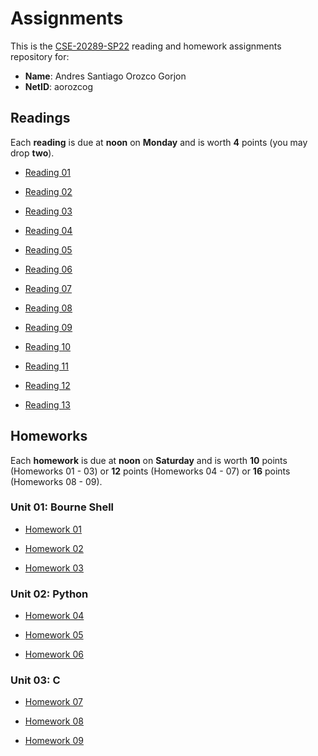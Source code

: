 # Assignments

This is the [CSE-20289-SP22] reading and homework assignments repository for:

* **Name**:  Andres Santiago Orozco Gorjon
* **NetID**: aorozcog

## Readings

Each **reading** is due at **noon** on **Monday** and is worth **4** points (you may drop **two**).

- [Reading 01](https://www3.nd.edu/~pbui/teaching/cse.20289.sp22/reading01.html)

- [Reading 02](https://www3.nd.edu/~pbui/teaching/cse.20289.sp22/reading02.html)

- [Reading 03](https://www3.nd.edu/~pbui/teaching/cse.20289.sp22/reading03.html)

- [Reading 04](https://www3.nd.edu/~pbui/teaching/cse.20289.sp22/reading04.html)

- [Reading 05](https://www3.nd.edu/~pbui/teaching/cse.20289.sp22/reading05.html)

- [Reading 06](https://www3.nd.edu/~pbui/teaching/cse.20289.sp22/reading06.html)

- [Reading 07](https://www3.nd.edu/~pbui/teaching/cse.20289.sp22/reading07.html)

- [Reading 08](https://www3.nd.edu/~pbui/teaching/cse.20289.sp22/reading08.html)

- [Reading 09](https://www3.nd.edu/~pbui/teaching/cse.20289.sp22/reading09.html)

- [Reading 10](https://www3.nd.edu/~pbui/teaching/cse.20289.sp22/reading10.html)

- [Reading 11](https://www3.nd.edu/~pbui/teaching/cse.20289.sp22/reading11.html)

- [Reading 12](https://www3.nd.edu/~pbui/teaching/cse.20289.sp22/reading12.html)

- [Reading 13](https://www3.nd.edu/~pbui/teaching/cse.20289.sp22/reading13.html)

## Homeworks

Each **homework** is due at **noon** on **Saturday** and is worth **10** points
(Homeworks 01 - 03) or **12** points (Homeworks 04 - 07) or **16** points
(Homeworks 08 - 09).

### Unit 01: Bourne Shell

- [Homework 01](https://www3.nd.edu/~pbui/teaching/cse.20289.sp22/homework01.html)

- [Homework 02](https://www3.nd.edu/~pbui/teaching/cse.20289.sp22/homework02.html)

- [Homework 03](https://www3.nd.edu/~pbui/teaching/cse.20289.sp22/homework03.html)

### Unit 02: Python

- [Homework 04](https://www3.nd.edu/~pbui/teaching/cse.20289.sp22/homework04.html)

- [Homework 05](https://www3.nd.edu/~pbui/teaching/cse.20289.sp22/homework05.html)

- [Homework 06](https://www3.nd.edu/~pbui/teaching/cse.20289.sp22/homework06.html)

### Unit 03: C

- [Homework 07](https://www3.nd.edu/~pbui/teaching/cse.20289.sp22/homework07.html)

- [Homework 08](https://www3.nd.edu/~pbui/teaching/cse.20289.sp22/homework08.html)

- [Homework 09](https://www3.nd.edu/~pbui/teaching/cse.20289.sp22/homework09.html)

[CSE-20289-SP22]:   https://www3.nd.edu/~pbui/teaching/cse.20289.sp22/
